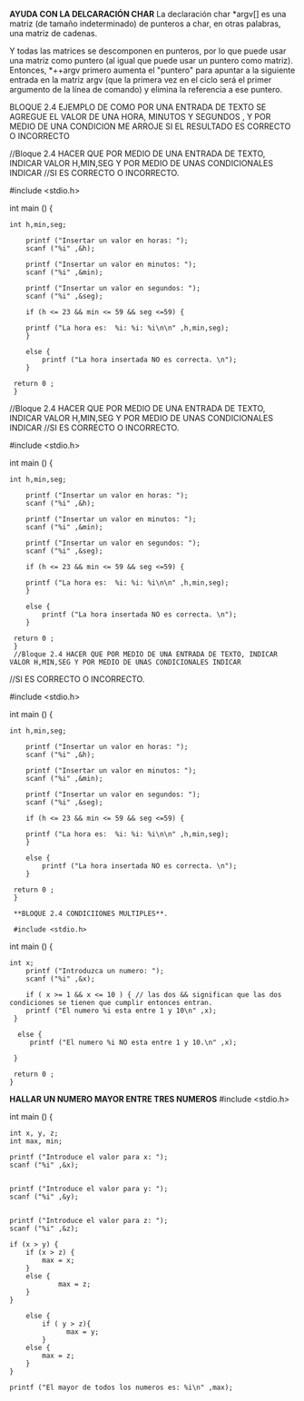 **AYUDA CON LA DELCARACIÓN CHAR**
La declaración char *argv[] es una matriz (de tamaño indeterminado) de punteros a char, en otras palabras, una matriz de cadenas.

Y todas las matrices se descomponen en punteros, por lo que puede usar una matriz como puntero (al igual que puede usar un puntero como matriz). Entonces, *++argv primero aumenta el "puntero" para apuntar a la siguiente entrada en la matriz argv (que la primera vez en el ciclo será el primer argumento de la línea de comando) y elimina la referencia a ese puntero.


BLOQUE 2.4 EJEMPLO DE COMO POR UNA ENTRADA DE TEXTO SE AGREGUE EL VALOR DE UNA HORA, MINUTOS Y SEGUNDOS , Y POR MEDIO DE UNA CONDICION ME ARROJE SI EL RESULTADO ES CORRECTO O INCORRECTO

//Bloque 2.4 HACER QUE POR MEDIO DE UNA ENTRADA DE TEXTO, INDICAR VALOR H,MIN,SEG Y POR MEDIO DE UNAS CONDICIONALES INDICAR
//SI ES CORRECTO O INCORRECTO. 

#include <stdio.h>
 
 int main () {

    int h,min,seg;

        printf ("Insertar un valor en horas: ");
        scanf ("%i" ,&h);

        printf ("Insertar un valor en minutos: ");
        scanf ("%i" ,&min);

        printf ("Insertar un valor en segundos: ");
        scanf ("%i" ,&seg);

        if (h <= 23 && min <= 59 && seg <=59) {

        printf ("La hora es:  %i: %i: %i\n\n" ,h,min,seg);
        }

        else {
            printf ("La hora insertada NO es correcta. \n");
        }

     return 0 ; 
     }



//Bloque 2.4 HACER QUE POR MEDIO DE UNA ENTRADA DE TEXTO, INDICAR VALOR H,MIN,SEG Y POR MEDIO DE UNAS CONDICIONALES INDICAR
//SI ES CORRECTO O INCORRECTO. 

#include <stdio.h>
 
 int main () {

    int h,min,seg;

        printf ("Insertar un valor en horas: ");
        scanf ("%i" ,&h);

        printf ("Insertar un valor en minutos: ");
        scanf ("%i" ,&min);

        printf ("Insertar un valor en segundos: ");
        scanf ("%i" ,&seg);

        if (h <= 23 && min <= 59 && seg <=59) {

        printf ("La hora es:  %i: %i: %i\n\n" ,h,min,seg);
        }

        else {
            printf ("La hora insertada NO es correcta. \n");
        }

     return 0 ; 
     }
     //Bloque 2.4 HACER QUE POR MEDIO DE UNA ENTRADA DE TEXTO, INDICAR VALOR H,MIN,SEG Y POR MEDIO DE UNAS CONDICIONALES INDICAR
//SI ES CORRECTO O INCORRECTO. 

#include <stdio.h>
 
 int main () {

    int h,min,seg;

        printf ("Insertar un valor en horas: ");
        scanf ("%i" ,&h);

        printf ("Insertar un valor en minutos: ");
        scanf ("%i" ,&min);

        printf ("Insertar un valor en segundos: ");
        scanf ("%i" ,&seg);

        if (h <= 23 && min <= 59 && seg <=59) {

        printf ("La hora es:  %i: %i: %i\n\n" ,h,min,seg);
        }

        else {
            printf ("La hora insertada NO es correcta. \n");
        }

     return 0 ; 
     }

     **BLOQUE 2.4 CONDICIIONES MULTIPLES**.

     #include <stdio.h>
 
 int main () {

    int x;
        printf ("Introduzca un numero: ");
        scanf ("%i" ,&x);

        if ( x >= 1 && x <= 10 ) { // las dos && significan que las dos condiciones se tienen que cumplir entonces entran. 
        printf ("El numero %i esta entre 1 y 10\n" ,x);
     }

      else {
         printf ("El numero %i NO esta entre 1 y 10.\n" ,x);
         
     }

     return 0 ; 
    }



**HALLAR UN NUMERO MAYOR ENTRE TRES NUMEROS**
#include <stdio.h>
 
 int main () {

    int x, y, z;
    int max, min;

    printf ("Introduce el valor para x: ");
    scanf ("%i" ,&x);


    printf ("Introduce el valor para y: ");
    scanf ("%i" ,&y);


    printf ("Introduce el valor para z: ");
    scanf ("%i" ,&z);

    if (x > y) {
        if (x > z) { 
            max = x;
        } 
        else {
                max = z;
        }
    }    
        
        else {
            if ( y > z){
                  max = y;
            }     
        else {
            max = z;
        }
    }

    printf ("El mayor de todos los numeros es: %i\n" ,max);

